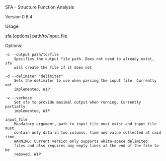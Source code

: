SFA - Structure Function Analysis

Version 0.6.4

Usage:

sfa [options] path/to/input_file

Options:

    -o --output path/to/file
        Specifies the output file path. Does not need to already exist, sfa
        will create the file if it does not

    -d --delimiter "delimiter"
        Sets the delimiter to use when parsing the input file. Currently not
        implemented, WIP

    -v --verbose
        Set sfa to provide maximal output when running. Currently partially
        implemented, WIP
    
    input_file
        Mandatory argument, path to input_file must exist and input_file must
        contain only data in two columns, time and value collected at said time.
        WARNING: Current version only supports white-space delimited
        files and also requires any empty lines at the end of the file to be
        removed. WIP